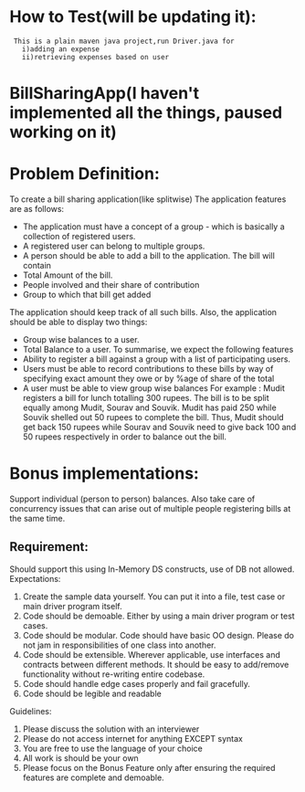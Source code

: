 # How to Test(will be updating it):
     This is a plain maven java project,run Driver.java for 
       i)adding an expense 
       ii)retrieving expenses based on user


# BillSharingApp(I haven't implemented all the things, paused working on it)

# Problem Definition:

To create a bill sharing application(like splitwise)
The application features are as follows:
- The application must have a concept of a group - which is basically a collection of registered
users.
- A registered user can belong to multiple groups.
- A person should be able to add a bill to the application. The bill will contain
- Total Amount of the bill.
- People involved and their share of contribution
- Group to which that bill get added

The application should keep track of all such bills. Also, the application should be able to display two
things:
- Group wise balances to a user.
- Total Balance to a user.
To summarise, we expect the following features
- Ability to register a bill against a group with a list of participating users.
- Users must be able to record contributions to these bills by way of specifying exact amount they
owe or by %age of share of the total
- A user must be able to view group wise balances
For example : Mudit registers a bill for lunch totalling 300 rupees. The bill is to be split equally among
Mudit, Sourav and Souvik. Mudit has paid 250 while Souvik shelled out 50 rupees to complete the bill.
Thus, Mudit should get back 150 rupees while Sourav and Souvik need to give back 100 and 50 rupees
respectively in order to balance out the bill.

# Bonus implementations:
Support individual (person to person) balances. Also take care of concurrency issues that can arise out of
multiple people registering bills at the same time.

## Requirement:
Should support this using In-Memory DS constructs, use of DB not allowed.
Expectations:
  1. Create the sample data yourself. You can put it into a file, test case or main driver program itself.
  2. Code should be demoable. Either by using a main driver program or test cases.
  3. Code should be modular. Code should have basic OO design. Please do not jam in
responsibilities of one class into another.
  4. Code should be extensible. Wherever applicable, use interfaces and contracts between different
  methods. It should be easy to add/remove functionality without re-writing entire codebase.
  5. Code should handle edge cases properly and fail gracefully.
  6. Code should be legible and readable

Guidelines:

  1. Please discuss the solution with an interviewer
  2. Please do not access internet for anything EXCEPT syntax
  3. You are free to use the language of your choice
  4. All work is should be your own
  5. Please focus on the Bonus Feature only after ensuring the required features are complete and
  demoable.
